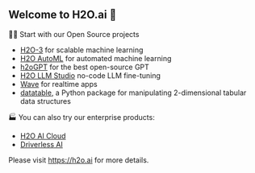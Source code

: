 ## Welcome to H2O.ai 👋

🙋‍♀️ Start with our Open Source projects

- [H2O-3](https://github.com/h2oai/h2o-3) for scalable machine learning
- [H2O AutoML](https://docs.h2o.ai/h2o/latest-stable/h2o-docs/automl.html) for automated machine learning
- [h2oGPT](https://github.com/h2oai/h2ogpt) for the best open-source GPT
- [H2O LLM Studio](https://github.com/h2oai/h2o-llmstudio) no-code LLM fine-tuning
- [Wave](https://github.com/h2oai/wave) for realtime apps
- [datatable](https://github.com/h2oai/datatable), a Python package for manipulating 2-dimensional tabular data structures

🏭 You can also try our enterprise products:
  - [H2O AI Cloud](https://h2o.ai/platform/ai-cloud/)
  - [Driverless AI](https://h2o.ai/platform/ai-cloud/make/h2o-driverless-ai/)
  
Please visit https://h2o.ai for more details.

<!--

**Here are some ideas to get you started:**

🙋‍♀️ A short introduction - what is your organization all about?
🌈 Contribution guidelines - how can the community get involved?
👩‍💻 Useful resources - where can the community find your docs? Is there anything else the community should know?
🍿 Fun facts - what does your team eat for breakfast?
🧙 Remember, you can do mighty things with the power of [Markdown](https://docs.github.com/github/writing-on-github/getting-started-with-writing-and-formatting-on-github/basic-writing-and-formatting-syntax)
-->

